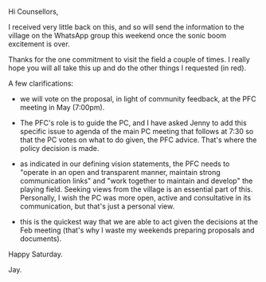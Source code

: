 Hi Counsellors,

I received very little back on this, and so will send the information to the village on the WhatsApp group this weekend once the sonic boom excitement is over.

Thanks for the one commitment to visit the field a couple of times.
I really hope you will all take this up and do the other things I requested (in red).

A few clarifications:

- we will vote on the proposal, in light of community feedback, at the PFC meeting in May (7:00pm).

- The PFC's role is to guide the PC, and I have asked Jenny to add this specific issue to agenda of the main PC meeting that follows at 7:30 so that the PC votes on what to do given, the PFC advice. That's where the policy decision is made.

- as indicated in our defining vision statements, the PFC needs to "operate in an open and transparent manner, maintain strong communication links" and "work together to maintain and develop" the playing field. Seeking views from the village is an essential part of this. Personally, I wish the PC was more open, active and consultative in its communication, but that's just a personal view.

- this is the quickest way that we are able to act given the decisions at the Feb meeting (that's why I waste my weekends preparing proposals and documents).

Happy Saturday.

Jay.
